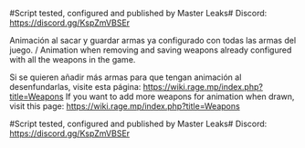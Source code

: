 #Script tested, configured and published by Master Leaks#
Discord: https://discord.gg/KspZmVBSEr

Animación al sacar y guardar armas ya configurado con todas las armas del juego. / Animation when removing and saving weapons already configured with all the weapons in the game.

Si se quieren añadir más armas para que tengan animación al desenfundarlas, visite esta página: https://wiki.rage.mp/index.php?title=Weapons
If you want to add more weapons for animation when drawn, visit this page: https://wiki.rage.mp/index.php?title=Weapons

#Script tested, configured and published by Master Leaks#
Discord: https://discord.gg/KspZmVBSEr

